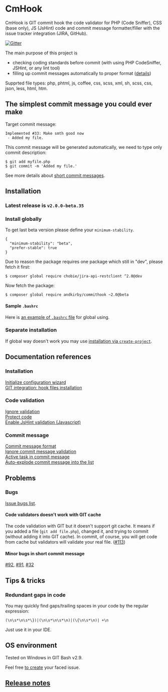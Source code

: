 # CmHook

CmHook is GIT commit hook the code validator for PHP (Code Sniffer), CSS (base only), JS (JsHint) code and commit message formatter/filler with the issue tracker integration (JIRA, GitHub).

[![Gitter](https://badges.gitter.im/Join%20Chat.svg)](https://gitter.im/andkirby/commithook?utm_source=badge&utm_medium=badge&utm_campaign=pr-badge&utm_content=badge)

The main purpose of this project is
 - checking coding standards before commit (with using PHP CodeSniffer, JSHint, or any lint tool)
 - filling up commit messages automatically to proper format ([details](docs/commit-msg.md))

Supprted file types: php, phtml, js, coffee, css, scss, xml, sh, scss, css, json, less, html, htm.

## The simplest commit message you could ever make
Target commit message:
```
Implemented #33: Make smth good now
 - Added my file.
```
This commit message will be generated automatically, we need to type only commit description:
```
$ git add myfile.php
$ git commit -m 'Added my file.'
```
See more details about [short commit messages](docs/commit-msg.md).

## Installation
### Latest release is `v2.0.0-beta.35`
### Install globally
To get last beta version please define your `minimum-stability`.
```
{
  "minimum-stability": "beta",
  "prefer-stable": true
}
```

Due to reason the package requires one package which still in "dev", please fetch it first:
```shell
$ composer global require chobie/jira-api-restclient ^2.0@dev
```

Now fetch the package:
```shell
$ composer global require andkirby/commithook ~2.0@beta
```

#### Sample `.bashrc`
Here is [an example of `.bashrc` file](docs/example-bashrc.md) for global using.

### Separate installation
If global way doesn't work you may use [installation via `create-project`](docs/install-create-project.md).

## Documentation references
### Installation
[Initialize configuration wizard](docs/example-quick-wizard.md)<br>
[GIT integration: hook files installation](docs/hooks-installation.md)<br>
### Code validation
[Ignore validation](docs/exclude-code-validation.md)<br>
[Protect code](docs/protect-code.md)<br>
[Enable JsHint validation (Javascript)](docs/jshint-setup.md)<br>
### Commit message
[Commit message format](docs/commit-msg.md)<br>
[Ignore commit message validation](docs/commit-msg-ignore.md)<br>
[Active task in commit message](docs/active-task.md)<br>
[Auto-explode commit message into the list](docs/config-message.md)<br>

## Problems
### Bugs
[Issue bugs list](../../labels/bug).
#### Code validators doesn't work with GIT cache
The code validation with GIT but it doesn't support git cache. It means if you added a file (`git add file.php`), changed it, and trying to commit (without adding it into GIT cache). In commit, of course, you will get code from cache but validators will validate your real file. ([#113](../../issues/113))
#### Minor bugs in short commit message
[#92](../../issues/92), [#91](../../issues/91), [#32](../../issues/32)

## Tips & tricks
### Redundant gaps in code
You may quickly find gaps/trailing spaces in your code by the regular expression:
```
(\n\s*\n\s*\})|(\n\s*\n\s*\n)|(\{\n\s*\n)| +\n
```
Just use it in your IDE.

## OS environment
Tested on Windows in GIT Bash v2.9.

Feel free [to create](../../issues/new "Add a new issue") your faced issue.

## [Release notes](docs/release-notes.md)
